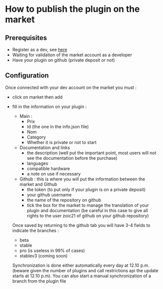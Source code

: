 # How to publish the plugin on the market

## Prerequisites

- Register as a dev, see [here](https://www.jeedom.com/site/fr/dev.html)
- Waiting for validation of the market account as a developer
- Have your plugin on github (private deposit or not)

## Configuration

Once connected with your dev account on the market you must :

- click on market then add
- fill in the information on your plugin :
  - Main :
    - Prix
    - Id (the one in the info.json file)
    - Nom
    - Category
    - Whether it is private or not to start
  - Documentation and links
    - the description (well put the important point, most users will not see the documentation before the purchase)
    - languages
    - compatible hardware
    - a note on use if necessary
  - Github : this is where you will put the information between the market and Github
    - the token (to put only if your plugin is on a private deposit)
    - your github username
    - the name of the repository on github
    - tick the box for the market to manage the translation of your plugin and documentation (be careful in this case to give all rights to the user zoic21 of github on your github repository)

   Once saved by returning to the github tab you will have 3-4 fields to indicate the branches :

   - beta
   - stable
   - pro (is useless in 99% of cases)
   - stablev3 (coming soon)

   Synchronization is done either automatically every day at 12.10 p.m. (beware given the number of plugins and call restrictions api the update starts at 12.10 p.m). You can also start a manual synchronization of a branch from the plugin file
